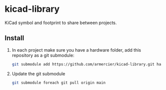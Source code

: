 # kicad-library
KiCad symbol and footprint to share between projects.

## Install

1. In each project make sure you have a hardware folder, add this repository as a git submodule:

    ```sh
    git submodule add https://github.com/armercier/kicad-library.git hardware/library
    ```
2. Update the git submodule

    ```sh
    git submodule foreach git pull origin main   
    ```
